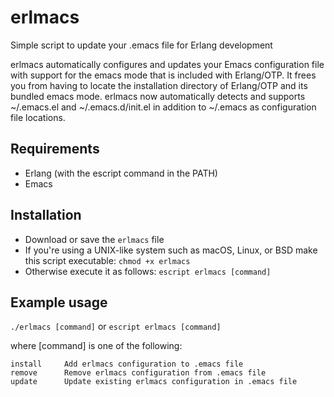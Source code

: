 # erlmacs
Simple script to update your .emacs file for Erlang development

erlmacs automatically configures and updates your Emacs configuration file with support for the emacs mode that is included with Erlang/OTP.
It frees you from having to locate the installation directory of Erlang/OTP and its bundled emacs mode.  erlmacs now automatically detects and supports ~/.emacs.el and ~/.emacs.d/init.el in addition to ~/.emacs as configuration file locations.

## Requirements
- Erlang (with the escript command in the PATH)
- Emacs

## Installation
- Download or save the `erlmacs` file
- If you're using a UNIX-like system such as macOS, Linux, or BSD make this script executable: `chmod +x erlmacs`
- Otherwise execute it as follows: `escript erlmacs [command]`

## Example usage
`./erlmacs [command]`
or
`escript erlmacs [command]`

where [command] is one of the following:

```
install     Add erlmacs configuration to .emacs file
remove      Remove erlmacs configuration from .emacs file
update      Update existing erlmacs configuration in .emacs file
```
